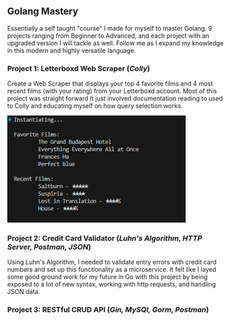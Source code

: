 ## Golang Mastery 

Essentially a self taught "course" I made for myself to master Golang. 9 projects ranging from Beginner to Advanced, and each project with an upgraded version I will tackle as well. Follow me as I expand my knowledge in this modern and highly versatile language.

### Project 1: Letterboxd Web Scraper (*Colly*)

Create a Web Scraper that displays your top 4 favorite films and 4 most recent films (with your rating) from your Letterboxd account. Most of this project was straight forward It just involved documentation reading to used to Colly and educating myself on how query selection works.

<img src="/01_webscraper.png">

### Project 2: Credit Card Validator (*Luhn's Algorithm, HTTP Server, Postman, JSON*)

Using Luhn's Algorithm, I needed to validate entry errors with credit card numbers and set up this functionality as a microservice. It felt like I layed some good ground work for my future in Go with this project by being exposed to a lot of new syntax, working with http requests, and handling JSON data.

### Project 3: RESTful CRUD API (*Gin, MySQl, Gorm, Postman*)